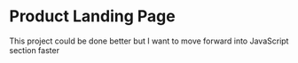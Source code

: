# Product Landing Page

This project could be done better but I want to move forward into JavaScript section faster
